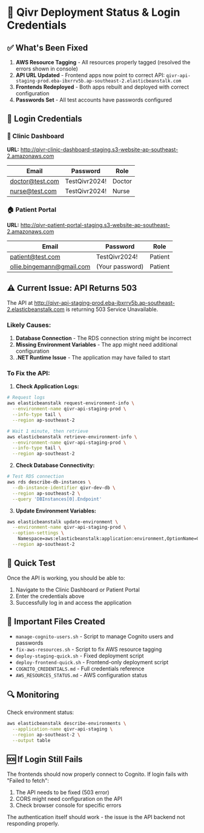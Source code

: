 # 🚀 Qivr Deployment Status & Login Credentials

## ✅ What's Been Fixed
1. **AWS Resource Tagging** - All resources properly tagged (resolved the errors shown in console)
2. **API URL Updated** - Frontend apps now point to correct API: `qivr-api-staging-prod.eba-ibxrrv5b.ap-southeast-2.elasticbeanstalk.com`
3. **Frontends Redeployed** - Both apps rebuilt and deployed with correct configuration
4. **Passwords Set** - All test accounts have passwords configured

## 🔐 Login Credentials

### 🏥 Clinic Dashboard
**URL:** http://qivr-clinic-dashboard-staging.s3-website-ap-southeast-2.amazonaws.com

| Email | Password | Role |
|-------|----------|------|
| doctor@test.com | TestQivr2024! | Doctor |
| nurse@test.com | TestQivr2024! | Nurse |

### 🏠 Patient Portal
**URL:** http://qivr-patient-portal-staging.s3-website-ap-southeast-2.amazonaws.com

| Email | Password | Role |
|-------|----------|------|
| patient@test.com | TestQivr2024! | Patient |
| ollie.bingemann@gmail.com | (Your password) | Patient |

## ⚠️ Current Issue: API Returns 503

The API at http://qivr-api-staging-prod.eba-ibxrrv5b.ap-southeast-2.elasticbeanstalk.com is returning 503 Service Unavailable.

### Likely Causes:
1. **Database Connection** - The RDS connection string might be incorrect
2. **Missing Environment Variables** - The app might need additional configuration
3. **.NET Runtime Issue** - The application may have failed to start

### To Fix the API:

1. **Check Application Logs:**
```bash
# Request logs
aws elasticbeanstalk request-environment-info \
  --environment-name qivr-api-staging-prod \
  --info-type tail \
  --region ap-southeast-2

# Wait 1 minute, then retrieve
aws elasticbeanstalk retrieve-environment-info \
  --environment-name qivr-api-staging-prod \
  --info-type tail \
  --region ap-southeast-2
```

2. **Check Database Connectivity:**
```bash
# Test RDS connection
aws rds describe-db-instances \
  --db-instance-identifier qivr-dev-db \
  --region ap-southeast-2 \
  --query 'DBInstances[0].Endpoint'
```

3. **Update Environment Variables:**
```bash
aws elasticbeanstalk update-environment \
  --environment-name qivr-api-staging-prod \
  --option-settings \
    Namespace=aws:elasticbeanstalk:application:environment,OptionName=ConnectionStrings__DefaultConnection,Value="YOUR_CONNECTION_STRING" \
  --region ap-southeast-2
```

## 🎯 Quick Test

Once the API is working, you should be able to:

1. Navigate to the Clinic Dashboard or Patient Portal
2. Enter the credentials above
3. Successfully log in and access the application

## 📝 Important Files Created

- `manage-cognito-users.sh` - Script to manage Cognito users and passwords
- `fix-aws-resources.sh` - Script to fix AWS resource tagging
- `deploy-staging-quick.sh` - Fixed deployment script
- `deploy-frontend-quick.sh` - Frontend-only deployment script
- `COGNITO_CREDENTIALS.md` - Full credentials reference
- `AWS_RESOURCES_STATUS.md` - AWS configuration status

## 🔍 Monitoring

Check environment status:
```bash
aws elasticbeanstalk describe-environments \
  --application-name qivr-api-staging \
  --region ap-southeast-2 \
  --output table
```

## 🆘 If Login Still Fails

The frontends should now properly connect to Cognito. If login fails with "Failed to fetch":
1. The API needs to be fixed (503 error)
2. CORS might need configuration on the API
3. Check browser console for specific errors

The authentication itself should work - the issue is the API backend not responding properly.